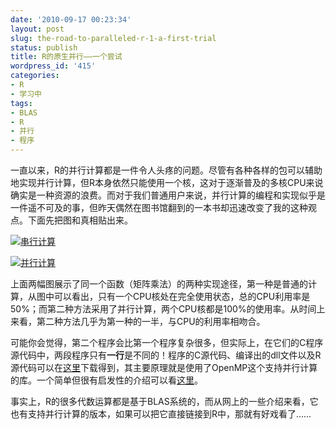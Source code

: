 ```yaml
---
date: '2010-09-17 00:23:34'
layout: post
slug: the-road-to-paralleled-r-1-a-first-trial
status: publish
title: R的原生并行——一个尝试
wordpress_id: '415'
categories:
- R
- 学习中
tags:
- BLAS
- R
- 并行
- 程序
---
```


一直以来，R的并行计算都是一件令人头疼的问题。尽管有各种各样的包可以辅助地实现并行计算，但R本身依然只能使用一个核，这对于逐渐普及的多核CPU来说确实是一种资源的浪费。而对于我们普通用户来说，并行计算的编程和实现似乎是一件遥不可及的事，但昨天偶然在图书馆翻到的一本书却迅速改变了我的这种观点。下面先把图和真相贴出来。


[![串行计算](https://upload.yixuan.blog/2010/09/serial.png)](https://upload.yixuan.blog/2010/09/serial.png)


[![并行计算](https://upload.yixuan.blog/2010/09/parallel.png)](https://upload.yixuan.blog/2010/09/parallel.png)


上面两幅图展示了同一个函数（矩阵乘法）的两种实现途径，第一种是普通的计算，从图中可以看出，只有一个CPU核处在完全使用状态，总的CPU利用率是50%；而第二种方法采用了并行计算，两个CPU核都是100%的使用率。从时间上来看，第二种方法几乎为第一种的一半，与CPU的利用率相吻合。

可能你会觉得，第二个程序会比第一个程序复杂很多，但实际上，在它们的C程序源代码中，两段程序只有**一行**是不同的！程序的C源代码、编译出的dll文件以及R源代码可以在[这里](https://bitbucket.org/yixuan/cn/downloads/test_parallel.zip)下载得到，其主要原理就是使用了OpenMP这个支持并行计算的库。一个简单但很有启发性的介绍可以看[这里](http://rajorshi.net/blog/2009/05/programming-for-multicore-introduction-openmp-gcc/)。

事实上，R的很多代数运算都是基于BLAS系统的，而从网上的一些介绍来看，它也有支持并行计算的版本，如果可以把它直接链接到R中，那就有好戏看了……

